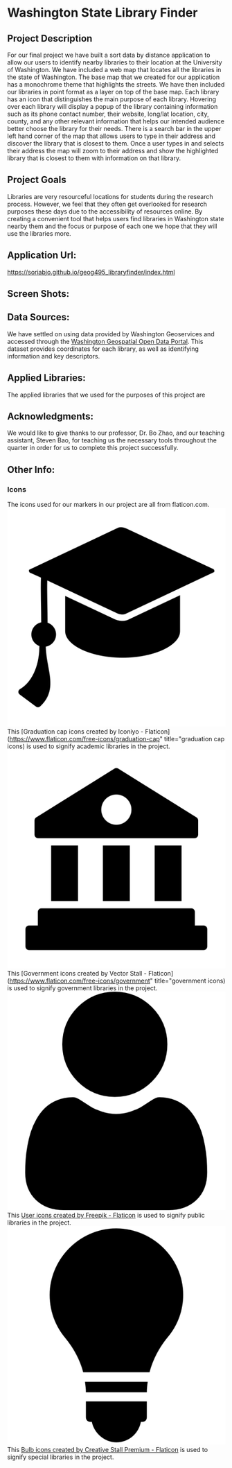 # Washington State Library Finder

## Project Description
For our final project we have built a sort data by distance application to allow our users to identify nearby libraries to their location at the University of Washington.  We have included a web map that locates all the libraries in the state of Washington. The base map that we created for our application has a monochrome theme that highlights the streets. We have then included our libraries in point format as a layer on top of the base map. Each library has an icon that distinguishes the main purpose of each library. Hovering over each library will display a popup of the library containing information such as its phone contact number, their website, long/lat location, city, county, and any other relevant information that helps our intended audience better choose the library for their needs. There is a search bar in the upper left hand corner of the map that allows users to type in their address and discover the library that is closest to them. Once a user types in and selects their address the map will zoom to their address and show the highlighted library that is closest to them with information on that library. 
## Project Goals 
Libraries are very resourceful locations for students during the research process. However, we feel that they often get overlooked for research purposes these days due to the accessibility of resources online. By creating a convenient tool that helps users find libraries in Washington state nearby them and the focus or purpose of each one we hope that they will use the libraries more. 

## Application Url: 
https://soriabjo.github.io/geog495_libraryfinder/index.html

## Screen Shots: 

## Data Sources:
We have settled on using data provided by Washington Geoservices and accessed through the [Washington Geospatial Open Data Portal](https://geo.wa.gov/datasets/f62ef46873bd4a80a31e3e88eafa43eb_0/explore?location=47.311825%2C-120.841168%2C7.40). This dataset provides coordinates for each library, as well as identifying information and key descriptors.

## Applied Libraries: 
The applied libraries that we used for the purposes of this project are 
 
## Acknowledgments: 
We would like to give thanks to our professor, Dr. Bo Zhao, and our teaching assistant, Steven Bao, for teaching us the necessary tools throughout the quarter in order for us to complete this project successfully.

## Other Info: 
 
 
 
### Icons
The icons used for our markers in our project are all from flaticon.com.
![Graduation cap or mortarboard](img\academic.png)
This [Graduation cap icons created by Iconiyo - Flaticon](https://www.flaticon.com/free-icons/graduation-cap" title="graduation cap icons) is used to signify academic libraries in the project.
![Government building](img\government.png) 
This [Government icons created by Vector Stall - Flaticon](https://www.flaticon.com/free-icons/government" title="government icons) is used to signify government libraries in the project.
![person](img\public.png)
This [User icons created by Freepik - Flaticon](https://www.flaticon.com/free-icons/user) is used to signify public libraries in the project.
![lightbulb](img\special.png)
This [Bulb icons created by Creative Stall Premium - Flaticon](https://www.flaticon.com/free-icons/bulb) is used to signify special libraries in the project.



